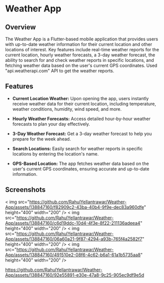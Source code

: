 # Weather App

## Overview

The Weather App is a Flutter-based mobile application that provides users with up-to-date weather information for their current location and other locations of interest. Key features include real-time weather reports for the current location, hourly weather forecasts, a 3-day weather forecast, the ability to search for and check weather reports in specific locations, and fetching weather data based on the user's current GPS coordinates. Used "api.weatherapi.com" API to get the weather reports.

## Features

- **Current Location Weather:** Upon opening the app, users instantly receive weather data for their current location, including temperature, weather conditions, humidity, wind speed, and more.

- **Hourly Weather Forecasts:** Access detailed hour-by-hour weather forecasts to plan your day effectively.

- **3-Day Weather Forecast:** Get a 3-day weather forecast to help you prepare for the week ahead.

- **Search Locations:** Easily search for weather reports in specific locations by entering the location's name.

- **GPS-Based Location:** The app fetches weather data based on the user's current GPS coordinates, ensuring accurate and up-to-date information.

## Screenshots
< img src="https://github.com/RahulYellantrawar/Weather-App/assets/138847160/f82909c2-43ba-40b4-9f9e-dec83a960dfe" height="400" width="200" />
< img src="https://github.com/RahulYellantrawar/Weather-App/assets/138847160/c6d19ddc-10d4-4f3e-8f22-211136adeea4" height="400" width="200" />
< img src="https://github.com/RahulYellantrawar/Weather-App/assets/138847160/06a60a21-9f87-4294-a93b-765f4a2582f7" height="400" width="200" />
< img src="https://github.com/RahulYellantrawar/Weather-App/assets/138847160/491510e2-08f6-4c62-b6a1-61a1b5735aa8" height="400" width="200" />


https://github.com/RahulYellantrawar/Weather-App/assets/138847160/92e55891-e30e-47a8-9c25-905ec9df9e5d


